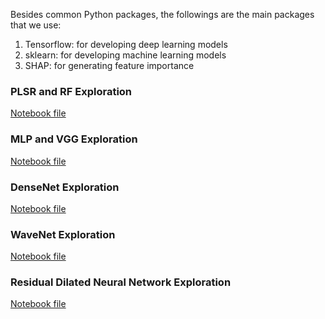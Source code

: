 Besides common Python packages, the followings are the main packages that we use:
1. Tensorflow: for developing deep learning models
2. sklearn: for developing machine learning models
3. SHAP: for generating feature importance

### PLSR and RF Exploration
[Notebook file](notebooks/global-soil-spectral-pls-and-rf-exploration.ipynb)
### MLP and VGG Exploration
[Notebook file](notebooks/global-soil-spectral-mlp-and-vgg-exploration.ipynb)
### DenseNet Exploration
[Notebook file](notebooks/global-soil-spectral-densenet-exploration.ipynb)
### WaveNet Exploration
[Notebook file](notebooks/global_soil_spectral_wavenet_exploration.ipynb)
### Residual Dilated Neural Network Exploration
[Notebook file](notebooks/global_soil_spectral_residual_dilated_blocks.ipynb)
